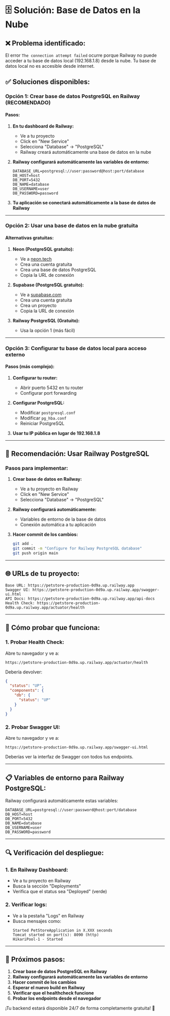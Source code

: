 # 🗄️ Solución: Base de Datos en la Nube

## ❌ **Problema identificado:**
El error `The connection attempt failed` ocurre porque Railway no puede acceder a tu base de datos local (192.168.1.8) desde la nube. Tu base de datos local no es accesible desde internet.

## ✅ **Soluciones disponibles:**

### **Opción 1: Crear base de datos PostgreSQL en Railway (RECOMENDADO)**

#### **Pasos:**

1. **En tu dashboard de Railway:**
   - Ve a tu proyecto
   - Click en "New Service"
   - Selecciona "Database" → "PostgreSQL"
   - Railway creará automáticamente una base de datos en la nube

2. **Railway configurará automáticamente las variables de entorno:**
   ```
   DATABASE_URL=postgresql://user:password@host:port/database
   DB_HOST=host
   DB_PORT=5432
   DB_NAME=database
   DB_USERNAME=user
   DB_PASSWORD=password
   ```

3. **Tu aplicación se conectará automáticamente a la base de datos de Railway**

---

### **Opción 2: Usar una base de datos en la nube gratuita**

#### **Alternativas gratuitas:**

1. **Neon (PostgreSQL gratuito):**
   - Ve a [neon.tech](https://neon.tech)
   - Crea una cuenta gratuita
   - Crea una base de datos PostgreSQL
   - Copia la URL de conexión

2. **Supabase (PostgreSQL gratuito):**
   - Ve a [supabase.com](https://supabase.com)
   - Crea una cuenta gratuita
   - Crea un proyecto
   - Copia la URL de conexión

3. **Railway PostgreSQL (Gratuito):**
   - Usa la opción 1 (más fácil)

---

### **Opción 3: Configurar tu base de datos local para acceso externo**

#### **Pasos (más complejo):**

1. **Configurar tu router:**
   - Abrir puerto 5432 en tu router
   - Configurar port forwarding

2. **Configurar PostgreSQL:**
   - Modificar `postgresql.conf`
   - Modificar `pg_hba.conf`
   - Reiniciar PostgreSQL

3. **Usar tu IP pública en lugar de 192.168.1.8**

---

## 🚀 **Recomendación: Usar Railway PostgreSQL**

### **Pasos para implementar:**

1. **Crear base de datos en Railway:**
   - Ve a tu proyecto en Railway
   - Click en "New Service"
   - Selecciona "Database" → "PostgreSQL"

2. **Railway configurará automáticamente:**
   - Variables de entorno de la base de datos
   - Conexión automática a tu aplicación

3. **Hacer commit de los cambios:**
   ```bash
   git add .
   git commit -m "Configure for Railway PostgreSQL database"
   git push origin main
   ```

---

## 🌐 **URLs de tu proyecto:**

```
Base URL: https://petstore-production-0d9a.up.railway.app
Swagger UI: https://petstore-production-0d9a.up.railway.app/swagger-ui.html
API Docs: https://petstore-production-0d9a.up.railway.app/api-docs
Health Check: https://petstore-production-0d9a.up.railway.app/actuator/health
```

---

## 🧪 **Cómo probar que funciona:**

### **1. Probar Health Check:**
Abre tu navegador y ve a:
```
https://petstore-production-0d9a.up.railway.app/actuator/health
```

Debería devolver:
```json
{
  "status": "UP",
  "components": {
    "db": {
      "status": "UP"
    }
  }
}
```

### **2. Probar Swagger UI:**
Abre tu navegador y ve a:
```
https://petstore-production-0d9a.up.railway.app/swagger-ui.html
```

Deberías ver la interfaz de Swagger con todos tus endpoints.

---

## 📋 **Variables de entorno para Railway PostgreSQL:**

Railway configurará automáticamente estas variables:
```
DATABASE_URL=postgresql://user:password@host:port/database
DB_HOST=host
DB_PORT=5432
DB_NAME=database
DB_USERNAME=user
DB_PASSWORD=password
```

---

## 🔍 **Verificación del despliegue:**

### **1. En Railway Dashboard:**
- Ve a tu proyecto en Railway
- Busca la sección "Deployments"
- Verifica que el status sea "Deployed" (verde)

### **2. Verificar logs:**
- Ve a la pestaña "Logs" en Railway
- Busca mensajes como:
  ```
  Started PetStoreApplication in X.XXX seconds
  Tomcat started on port(s): 8090 (http)
  HikariPool-1 - Started
  ```

---

## 🎯 **Próximos pasos:**

1. **Crear base de datos PostgreSQL en Railway**
2. **Railway configurará automáticamente las variables de entorno**
3. **Hacer commit de los cambios**
4. **Esperar el nuevo build en Railway**
5. **Verificar que el healthcheck funcione**
6. **Probar los endpoints desde el navegador**

¡Tu backend estará disponible 24/7 de forma completamente gratuita! 🚀
